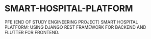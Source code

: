 # SMART-HOSPITAL-PLATFORM
PFE (END OF STUDY ENGINEERING PROJECT)
SMART HOSPITAL PLATFORM:
USING DJANGO REST FRAMEWORK FOR BACKEND AND FLUTTER FOR FRONTEND.
